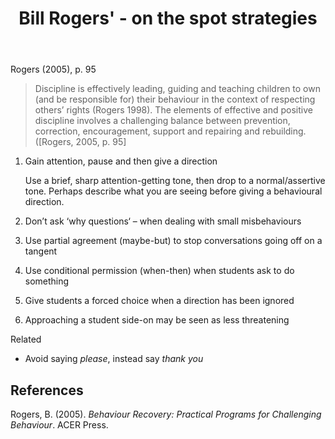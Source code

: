 ﻿---
backlinks:
- title: Behaviour management
  url: /sense/Teaching/behaviour-management.html
title: Bill Rogers' - on the spot strategies
---
Rogers (2005), p. 95

> Discipline is effectively leading, guiding and teaching children to own (and be responsible for) their behaviour in the context of respecting others’ rights (Rogers 1998). The elements of effective and positive discipline involves a challenging balance between prevention, correction, encouragement, support and repairing and rebuilding. ([Rogers, 2005, p. 95]

1. Gain attention, pause and then give a direction 

    Use a brief, sharp attention-getting tone, then drop to a normal/assertive tone. Perhaps describe what you are seeing before giving a behavioural direction.

2. Don’t ask ‘why questions‘ – when dealing with small misbehaviours 
3. Use partial agreement (maybe-but) to stop conversations going off on a tangent 
4. Use conditional permission (when-then) when students ask to do something 
5. Give students a forced choice when a direction has been ignored
6. Approaching a student side-on may be seen as less threatening

Related

- Avoid saying _please_, instead say _thank you_ 

## References

Rogers, B. (2005). *Behaviour Recovery: Practical Programs for Challenging Behaviour*. ACER Press.